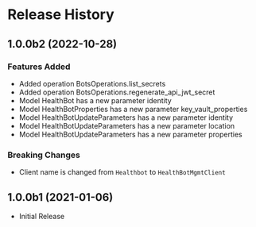 # Release History

## 1.0.0b2 (2022-10-28)

### Features Added

  - Added operation BotsOperations.list_secrets
  - Added operation BotsOperations.regenerate_api_jwt_secret
  - Model HealthBot has a new parameter identity
  - Model HealthBotProperties has a new parameter key_vault_properties
  - Model HealthBotUpdateParameters has a new parameter identity
  - Model HealthBotUpdateParameters has a new parameter location
  - Model HealthBotUpdateParameters has a new parameter properties

### Breaking Changes

  - Client name is changed from `Healthbot` to `HealthBotMgmtClient`

## 1.0.0b1 (2021-01-06)

* Initial Release
